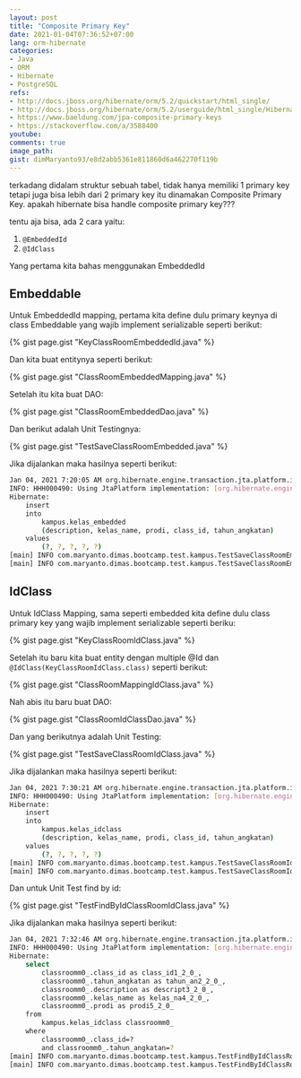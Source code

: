 ```yaml
---
layout: post
title: "Composite Primary Key"
date: 2021-01-04T07:36:52+07:00
lang: orm-hibernate
categories:
- Java
- ORM
- Hibernate
- PostgreSQL
refs: 
- http://docs.jboss.org/hibernate/orm/5.2/quickstart/html_single/
- http://docs.jboss.org/hibernate/orm/5.2/userguide/html_single/Hibernate_User_Guide.html
- https://www.baeldung.com/jpa-composite-primary-keys
- https://stackoverflow.com/a/3588400
youtube: 
comments: true
image_path: 
gist: dimMaryanto93/e8d2abb5361e811860d6a462270f119b
---
```


terkadang didalam struktur sebuah tabel, tidak hanya memiliki 1 primary key tetapi juga bisa lebih dari 2 primary key itu dinamakan Composite Primary Key. apakah hibernate bisa handle composite primary key???

tentu aja bisa, ada 2 cara yaitu:

1. `@EmbeddedId`
2. `@IdClass`

Yang pertama kita bahas menggunakan EmbeddedId

## Embeddable

Untuk EmbeddedId mapping, pertama kita define dulu primary keynya di class Embeddable yang wajib implement serializable seperti berikut:

{% gist page.gist "KeyClassRoomEmbeddedId.java" %}

Dan kita buat entitynya seperti berikut:

{% gist page.gist "ClassRoomEmbeddedMapping.java" %}

Setelah itu kita buat DAO:

{% gist page.gist "ClassRoomEmbeddedDao.java" %}

Dan berikut adalah Unit Testingnya:

{% gist page.gist "TestSaveClassRoomEmbedded.java" %}

Jika dijalankan maka hasilnya seperti berikut:

```bash
Jan 04, 2021 7:20:05 AM org.hibernate.engine.transaction.jta.platform.internal.JtaPlatformInitiator initiateService
INFO: HHH000490: Using JtaPlatform implementation: [org.hibernate.engine.transaction.jta.platform.internal.NoJtaPlatform]
Hibernate: 
    insert 
    into
        kampus.kelas_embedded
        (description, kelas_name, prodi, class_id, tahun_angkatan) 
    values
        (?, ?, ?, ?, ?)
[main] INFO com.maryanto.dimas.bootcamp.test.kampus.TestSaveClassRoomEmbedded - classroom saved: ClassRoomEmbeddedMapping(pk=KeyClassRoomEmbeddedId(year=2011, classId=si-ii), name=SI - II, programStudy=IF, description=System Informasi - II)
[main] INFO com.maryanto.dimas.bootcamp.test.kampus.TestSaveClassRoomEmbedded - destroy hibernate session!
```

## IdClass

Untuk IdClass Mapping, sama seperti embedded kita define dulu class primary key yang wajib implement serializable seperti beriku:

{% gist page.gist "KeyClassRoomIdClass.java" %}

Setelah itu baru kita buat entity dengan multiple @Id dan `@IdClass(KeyClassRoomIdClass.class)` seperti berikut:

{% gist page.gist "ClassRoomMappingIdClass.java" %}

Nah abis itu baru buat DAO:

{% gist page.gist "ClassRoomIdClassDao.java" %}

Dan yang berikutnya adalah Unit Testing: 

{% gist page.gist "TestSaveClassRoomIdClass.java" %}

Jika dijalankan maka hasilnya seperti berikut:

```bash
Jan 04, 2021 7:30:21 AM org.hibernate.engine.transaction.jta.platform.internal.JtaPlatformInitiator initiateService
INFO: HHH000490: Using JtaPlatform implementation: [org.hibernate.engine.transaction.jta.platform.internal.NoJtaPlatform]
Hibernate: 
    insert 
    into
        kampus.kelas_idclass
        (description, kelas_name, prodi, class_id, tahun_angkatan) 
    values
        (?, ?, ?, ?, ?)
[main] INFO com.maryanto.dimas.bootcamp.test.kampus.TestSaveClassRoomIdClass - classroom saved: ClassRoomMappingIdClass(year=2011, classId=si-01, name=SI - II, programStudy=IF, description=System Informasi - II)
[main] INFO com.maryanto.dimas.bootcamp.test.kampus.TestSaveClassRoomIdClass - destroy hibernate session!
```

Dan untuk Unit Test find by id:

{% gist page.gist "TestFindByIdClassRoomIdClass.java" %}

Jika dijalankan maka hasilnya seperti berikut:

```bash
Jan 04, 2021 7:32:46 AM org.hibernate.engine.transaction.jta.platform.internal.JtaPlatformInitiator initiateService
INFO: HHH000490: Using JtaPlatform implementation: [org.hibernate.engine.transaction.jta.platform.internal.NoJtaPlatform]
Hibernate: 
    select
        classroomm0_.class_id as class_id1_2_0_,
        classroomm0_.tahun_angkatan as tahun_an2_2_0_,
        classroomm0_.description as descript3_2_0_,
        classroomm0_.kelas_name as kelas_na4_2_0_,
        classroomm0_.prodi as prodi5_2_0_ 
    from
        kampus.kelas_idclass classroomm0_ 
    where
        classroomm0_.class_id=? 
        and classroomm0_.tahun_angkatan=?
[main] INFO com.maryanto.dimas.bootcamp.test.kampus.TestFindByIdClassRoomIdClass - classroom: ClassRoomMappingIdClass(year=2011, classId=si-01, name=SI - II, programStudy=IF, description=System Informasi - II)
[main] INFO com.maryanto.dimas.bootcamp.test.kampus.TestFindByIdClassRoomIdClass - destroy hibernate session!
```